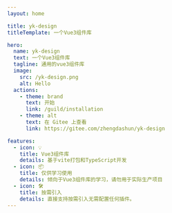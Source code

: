 ```yaml
---
layout: home

title: yk-design
titleTemplate: 一个Vue3组件库

hero:
  name: yk-design
  text: 一个Vue3组件库
  tagline: 通用的vue3组件库
  image:
    src: /yk-design.png
    alt: Hello
  actions:
    - theme: brand
      text: 开始
      link: /guild/installation
    - theme: alt
      text: 在 Gitee 上查看
      link: https://gitee.com/zhengdashun/yk-design

features:
  - icon: 💡
    title: Vue3组件库
    details: 基于vite打包和TypeScript开发
  - icon: 📦
    title: 仅供学习使用
    details: 倾向于Vue3组件库的学习，请勿用于实际生产项目
  - icon: 🛠️
    title: 按需引入
    details: 直接支持按需引入无需配置任何插件。
---
```




